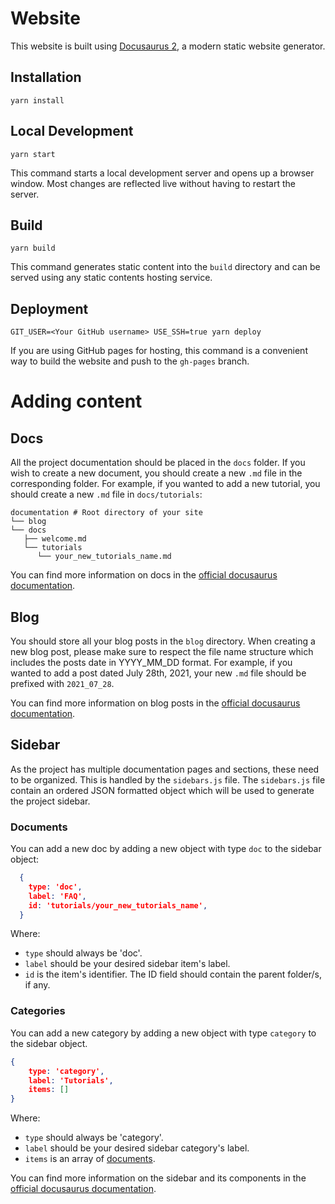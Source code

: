 # Website

This website is built using [Docusaurus 2](https://docusaurus.io/), a modern static website generator.

## Installation

```console
yarn install
```

## Local Development

```console
yarn start
```

This command starts a local development server and opens up a browser window. Most changes are reflected live without having to restart the server.

## Build

```console
yarn build
```

This command generates static content into the `build` directory and can be served using any static contents hosting service.

## Deployment

```console
GIT_USER=<Your GitHub username> USE_SSH=true yarn deploy
```

If you are using GitHub pages for hosting, this command is a convenient way to build the website and push to the `gh-pages` branch.

# Adding content

## Docs

All the project documentation should be placed in the `docs` folder. If you wish to create a new document, you should create a new `.md` file in the corresponding folder.  For example, if you wanted to add a new tutorial, you should create a new `.md` file in `docs/tutorials`:

```
documentation # Root directory of your site
└── blog
└── docs
   ├── welcome.md
   └── tutorials
      └── your_new_tutorials_name.md

```

You can find more information on docs in the [official docusaurus documentation](https://docusaurus.io/docs/docs-introduction).

## Blog

You should store all your blog posts in the `blog` directory.  When creating a new blog post, please make sure to respect the file name structure which includes the posts date in YYYY_MM_DD format.  For example, if you wanted to add a post dated July 28th, 2021, your new `.md` file should be prefixed with `2021_07_28`. 

You can find more information on blog posts in the [official docusaurus documentation](https://docusaurus.io/docs/blog).

## Sidebar

As the project has multiple documentation pages and sections, these need to be organized.  This is handled by the `sidebars.js` file. The `sidebars.js` file contain an ordered JSON formatted object which will be used to generate the project sidebar.  

### Documents

You can add a new doc by adding a new object with type `doc` to the sidebar object:

```json
  {
    type: 'doc',
    label: 'FAQ',
    id: 'tutorials/your_new_tutorials_name',
  }
```
Where:

* `type` should always be 'doc'. 
* `label` should be your desired sidebar item's label.
* `id` is the item's identifier.  The ID field should contain the parent folder/s, if any.

### Categories

You can add a new category by adding a new object with type `category` to the sidebar object. 

```json
{
    type: 'category',
    label: 'Tutorials',
    items: []
}
```

Where:

* `type` should always be 'category'. 
* `label` should be your desired sidebar category's label.
* `items` is an array of [documents](#documents).

You can find more information on the sidebar and its components in the [official docusaurus documentation](https://docusaurus.io/docs/sidebar).